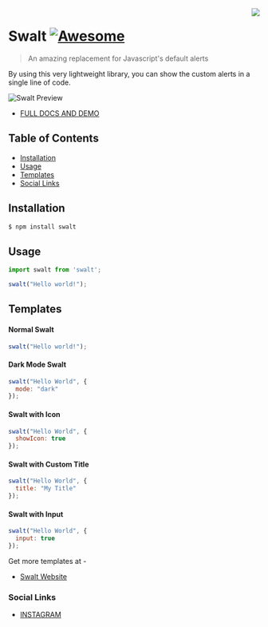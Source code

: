 <!--
*** Hey there! Thanks for checking this readme
*** If you do love my work, kinda follow me
*** that motivates me a lot :D
*** Thanks again!
-->
<!--
[![Contributors][contributors-shield]][contributors-url]
[![Forks][forks-shield]][forks-url]
[![Stargazers][stars-shield]][stars-url]
[![MIT License][license-shield]][license-url]
-->

<img src="https://firebasestorage.googleapis.com/v0/b/scholar-engine-32b26.appspot.com/o/Frame%204.png?alt=media&token=497b4a62-56e6-4ea2-91a7-a6bc26cb2b2a" align="right"/>

# Swalt [![Awesome](https://cdn.rawgit.com/sindresorhus/awesome/d7305f38d29fed78fa85652e3a63e154dd8e8829/media/badge.svg)](https://github.com/codeninja02)
> An amazing replacement for Javascript's default alerts

By using this very lightweight library, you can show the custom alerts in a single line of code.

![Swalt Preview](https://firebasestorage.googleapis.com/v0/b/scholar-engine-32b26.appspot.com/o/swalt2%201.png?alt=media&token=8d3969b3-f0e0-4db7-83f6-241104e7bd75)

- [FULL DOCS AND DEMO](https://swalt.netlify.app)

## Table of Contents

- [Installation](#installation)
- [Usage](#usage)
- [Templates](#templates)
- [Social Links](#social-links)

## Installation

```bash
$ npm install swalt
```

## Usage

```javascript
import swalt from 'swalt';

swalt("Hello world!");
```

## Templates

#### Normal Swalt
```javascript
swalt("Hello world!");
```

#### Dark Mode Swalt
```javascript
swalt("Hello World", {
  mode: "dark"
});
```

#### Swalt with Icon
```javascript
swalt("Hello World", {
  showIcon: true
});
```

#### Swalt with Custom Title
```javascript
swalt("Hello World", {
  title: "My Title"
});
```

#### Swalt with Input
```javascript
swalt("Hello World", {
  input: true
});
```

Get more templates at -
- [Swalt Website](https://swalt.netlify.app)

### Social Links

- [INSTAGRAM](https://www.instagram.com/codeninja02/)